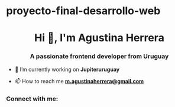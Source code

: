 # proyecto-final-desarrollo-web
<h1 align="center">Hi 👋, I'm Agustina Herrera</h1>
<h3 align="center">A passionate frontend developer from Uruguay</h3>

- 🔭 I’m currently working on **Jupiteruruguay**

- 📫 How to reach me **m.agustinaherrera@gmail.com**

<h3 align="left">Connect with me:</h3>
<p align="left">
</p>
